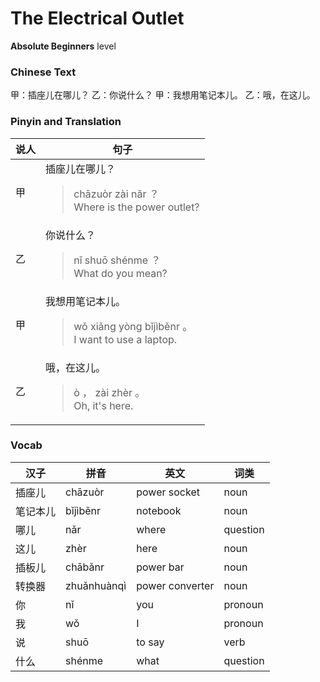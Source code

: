 # The Electrical Outlet
**Absolute Beginners** level
### Chinese Text
甲：插座儿在哪儿？
乙：你说什么？
甲：我想用笔记本儿。
乙：哦，在这儿。

### Pinyin and Translation
|说人|句子|
|----|----|
|甲|插座儿在哪儿？<blockquote>chāzuòr zài nǎr ？<br />Where is the power outlet?</blockquote>|
|乙|你说什么？<blockquote>nǐ shuō shénme ？<br />What do you mean?</blockquote>|
|甲|我想用笔记本儿。<blockquote>wǒ xiǎng yòng bǐjìběnr 。<br />I want to use a laptop.</blockquote>|
|乙|哦，在这儿。<blockquote>ò ， zài zhèr 。<br />Oh, it's here.</blockquote>|
### Vocab
|汉子|拼音|英文|词类|
|----|----|----|----|
|插座儿|chāzuòr|power socket|noun|
|笔记本儿|bǐjìběnr|notebook|noun|
|哪儿|nǎr|where|question|
|这儿|zhèr|here|noun|
|插板儿|chābǎnr|power bar|noun|
|转换器|zhuǎnhuànqì|power converter|noun|
|你|nǐ|you|pronoun|
|我|wǒ|I|pronoun|
|说|shuō|to say|verb|
|什么|shénme|what|question|